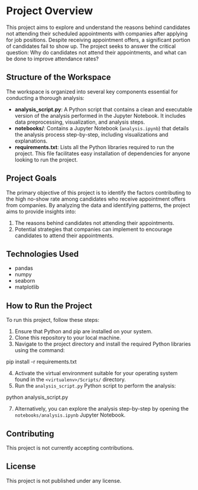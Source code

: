 # Project Overview

This project aims to explore and understand the reasons behind candidates not attending their scheduled appointments with companies after applying for job positions. Despite receiving appointment offers, a significant portion of candidates fail to show up. The project seeks to answer the critical question: Why do candidates not attend their appointments, and what can be done to improve attendance rates?

## Structure of the Workspace

The workspace is organized into several key components essential for conducting a thorough analysis:


- **analysis_script.py**: A Python script that contains a clean and executable version of the analysis performed in the Jupyter Notebook. It includes data preprocessing, visualization, and analysis steps.
- **notebooks/**: Contains a Jupyter Notebook (`analysis.ipynb`) that details the analysis process step-by-step, including visualizations and explanations.
- **requirements.txt**: Lists all the Python libraries required to run the project. This file facilitates easy installation of dependencies for anyone looking to run the project.

## Project Goals

The primary objective of this project is to identify the factors contributing to the high no-show rate among candidates who receive appointment offers from companies. By analyzing the data and identifying patterns, the project aims to provide insights into:

1. The reasons behind candidates not attending their appointments.
2. Potential strategies that companies can implement to encourage candidates to attend their appointments.

## Technologies Used

- pandas
- numpy
- seaborn
- matplotlib

## How to Run the Project

To run this project, follow these steps:

1. Ensure that Python and pip are installed on your system.
2. Clone this repository to your local machine.
3. Navigate to the project directory and install the required Python libraries using the command:

pip install -r requirements.txt

4. Activate the virtual environment suitable for your operating system found in the `<virtualenv>/Scripts/` directory.
6. Run the `analysis_script.py` Python script to perform the analysis:

python analysis_script.py

7. Alternatively, you can explore the analysis step-by-step by opening the `notebooks/analysis.ipynb` Jupyter Notebook.

## Contributing

This project is not currently accepting contributions.

## License

This project is not published under any license.